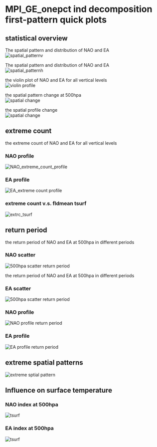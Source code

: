 



# MPI_GE_onepct ind decomposition first-pattern quick plots

## statistical overview


The spatial pattern and distribution of NAO and EA  
![spatial_patternv](plots/MPI_GE_onepct/MPI_GE_onepct_ind_first_spatial_pattern_violin500hpa.png)

The spatial pattern and distribution of NAO and EA  
![spatial_patternh](plots/MPI_GE_onepct/MPI_GE_onepct_ind_first_spatial_pattern_hist500hpa.png)

the violin plot of NAO and EA for all vertical levels  
![violin profile](plots/MPI_GE_onepct/MPI_GE_onepct_ind_first_violin_profile.png)

the spatial pattern change at 500hpa  
![spatial change](plots/MPI_GE_onepct/MPI_GE_onepct_ind_first_spatial_pattern_change_map.png)

the spatial profile change  
![spatial change](plots/MPI_GE_onepct/MPI_GE_onepct_ind_first_spatial_pattern_change_profile.png)
## extreme count


the extreme count of NAO and EA for all vertical levels
### NAO profile
  
![NAO_extreme_count_profile](plots/MPI_GE_onepct/MPI_GE_onepct_ind_first_NAO_extreme_count_profile.png)
### EA profile
  
![EA_extreme count profile](plots/MPI_GE_onepct/MPI_GE_onepct_ind_first_EA_extreme_count_profile.png)
### extreme count v.s. fldmean tsurf
  
![extrc_tsurf](plots/MPI_GE_onepct/MPI_GE_onepct_ind_first_extrc_fldmean_ts_scatter.png)
## return period


the return period of NAO and EA at 500hpa in different periods
### NAO scatter
  
![500hpa scatter return period](plots/MPI_GE_onepct/MPI_GE_onepct_ind_first_NAO_return_period_scatter.png)

the return period of NAO and EA at 500hpa in different periods
### EA scatter
  
![500hpa scatter return period](plots/MPI_GE_onepct/MPI_GE_onepct_ind_first_EA_return_period_scatter.png)
### NAO profile
  
![NAO profile return period](plots/MPI_GE_onepct/MPI_GE_onepct_ind_first_NAO_return_period_profile.png)
### EA profile
  
![EA profile return period](plots/MPI_GE_onepct/MPI_GE_onepct_ind_first_EA_return_period_profile.png)
## extreme spatial patterns
  
![extreme sptial pattern](plots/MPI_GE_onepct/MPI_GE_onepct_ind_first_extreme_spatial_pattern_1000hpa.png)
## Influence on surface temperature

### NAO index at 500hpa
  
![tsurf](plots/MPI_GE_onepct/MPI_GE_onepct_ind_first_composite_tsurf_NAO.png)
### EA index at 500hpa
  
![tsurf](plots/MPI_GE_onepct/MPI_GE_onepct_ind_first_composite_tsurf_EA.png)